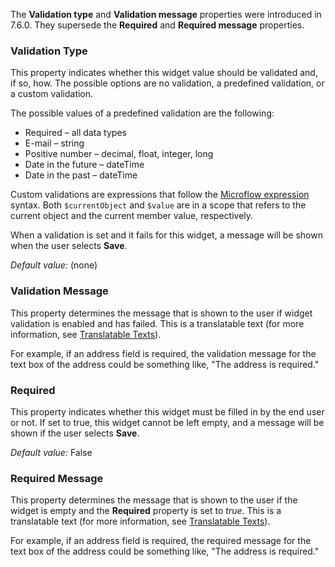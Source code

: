 <div class="alert alert-info">

The <strong>Validation type</strong> and <strong>Validation message</strong> properties were introduced in 7.6.0. They supersede the <strong>Required</strong> and <strong>Required message</strong> properties.

</div>

### Validation Type

This property indicates whether this widget value should be validated and, if so, how. The possible options are no validation, a predefined validation, or a custom validation.

The possible values of a predefined validation are the following:

* Required – all data types
* E-mail – string
* Positive number – decimal, float, integer, long
* Date in the future – dateTime
* Date in the past – dateTime

Custom validations are expressions that follow the [Microflow expression](expressions) syntax. Both `$currentObject` and `$value` are in a scope that refers to the current object and the current member value, respectively.

When a validation is set and it fails for this widget, a message will be shown when the user selects **Save**.

*Default value:* (none)

### Validation Message

This property determines the message that is shown to the user if widget validation is enabled and has failed. This is a translatable text (for more information, see [Translatable Texts](translatable-texts)).

<div class="alert alert-info">

For example, if an address field is required, the validation message for the text box of the address could be something like, "The address is required."

</div>

### Required

This property indicates whether this widget must be filled in by the end user or not. If set to true, this widget cannot be left empty, and a message will be shown if the user selects **Save**.

*Default value:* False

### Required Message

This property determines the message that is shown to the user if the widget is empty and the **Required** property is set to *true*. This is a translatable text (for more information, see [Translatable Texts](translatable-texts)).

<div class="alert alert-info">

For example, if an address field is required, the required message for the text box of the address could be something like, "The address is required."

</div>